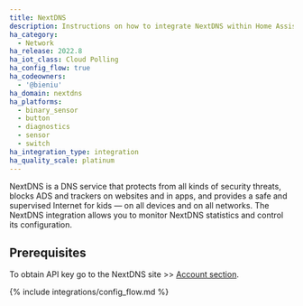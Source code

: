 ```yaml
---
title: NextDNS
description: Instructions on how to integrate NextDNS within Home Assistant.
ha_category:
  - Network
ha_release: 2022.8
ha_iot_class: Cloud Polling
ha_config_flow: true
ha_codeowners:
  - '@bieniu'
ha_domain: nextdns
ha_platforms:
  - binary_sensor
  - button
  - diagnostics
  - sensor
  - switch
ha_integration_type: integration
ha_quality_scale: platinum
---
```


NextDNS is a DNS service that protects from all kinds of security threats, blocks ADS and trackers on websites and in apps, and provides a safe and supervised Internet for kids — on all devices and on all networks. The NextDNS integration allows you to monitor NextDNS statistics and control its configuration.

## Prerequisites

To obtain API key go to the NextDNS site >> [Account section](https://my.nextdns.io/account).

{% include integrations/config_flow.md %}
